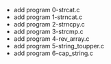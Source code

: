 - add program 0-strcat.c
- add program 1-strncat.c
- add program 2-strncpy.c
- add program 3-strcmp.c
- add program 4-rev_array.c
- add program 5-string_toupper.c
- add program 6-cap_string.c
